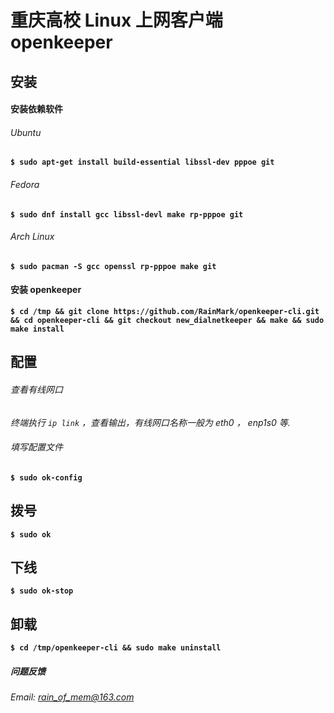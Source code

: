 # 重庆高校 Linux 上网客户端 openkeeper

## 安装

#### 安装依赖软件

###### Ubuntu 
**`$ sudo apt-get install build-essential libssl-dev pppoe git`**

###### Fedora
**`$ sudo dnf install gcc libssl-devl make rp-pppoe git`**

###### Arch Linux
**`$ sudo pacman -S gcc openssl rp-pppoe make git`**

#### 安装 openkeeper
**`$ cd /tmp && git clone https://github.com/RainMark/openkeeper-cli.git && cd openkeeper-cli && git checkout new_dialnetkeeper && make && sudo make install `**

## 配置
###### 查看有线网口
*终端执行 `ip link` ，查看输出，有线网口名称一般为 eth0 ， enp1s0 等.*
###### 填写配置文件
**`$ sudo ok-config`**

## 拨号
**`$ sudo ok`**
## 下线
**`$ sudo ok-stop`**

## 卸载
**`$ cd /tmp/openkeeper-cli && sudo make uninstall`**

##### 问题反馈
*Email: rain_of_mem@163.com*
